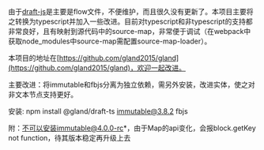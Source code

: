 由于[draft-js](https://github.com/facebook/draft-js)是主要是flow文件，不便维护，而且很久没有更新了。本项目主要将之转换为typescript并加入一些改进。目前对typescript和非typescript的支持都非常良好，且有映射到源代码中的source-map，非常便于调试（在webpack中获取node_modules中source-map需配置source-map-loader）。

本项目的地址在[https://github.com/gland2015/gland](https://github.com/gland2015/gland)，欢迎一起改进。

主要改进：将immutable和fbjs分离为独立依赖，需另外安装，改进实体，使之对非文本节点支持更好。

安装: npm install @gland/draft-ts immutable@3.8.2  fbjs

附：不可以安装immutable@4.0.0-rc*，由于Map的api变化，会报block.getKey not function，待其版本稳定再升级上去